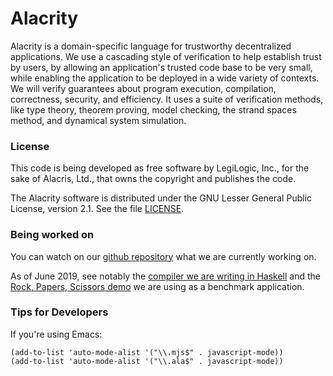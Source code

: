 # Alacrity

Alacrity is a domain-specific language for trustworthy decentralized
applications. We use a cascading style of verification to
help establish trust by users, by allowing an application's
trusted code base to be very small,
while enabling the application to be deployed in a wide variety of contexts.
We will verify guarantees about program execution, compilation, correctness,
security, and efficiency. It uses a suite of verification methods,
like type theory, theorem proving, model checking, the strand spaces
method, and dynamical system simulation.

### License

This code is being developed as free software by LegiLogic, Inc., for
the sake of Alacris, Ltd., that owns the copyright and publishes the
code.

The Alacrity software is distributed under the GNU Lesser General
Public License, version 2.1. See the file [LICENSE](LICENSE).


### Being worked on

You can watch on our [github repository](https://github.com/AlacrisIO/alacrity)
what we are currently working on.

As of June 2019, see notably the [compiler we are writing in Haskell](hs/alacrity/)
and the [Rock, Papers, Scissors demo](examples/rps-auto) we are using as a benchmark application.


### Tips for Developers

If you're using Emacs:
```
(add-to-list 'auto-mode-alist '("\\.mjs$" . javascript-mode))
(add-to-list 'auto-mode-alist '("\\.ala$" . javascript-mode))
```
